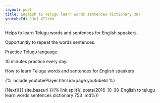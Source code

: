 ```yaml
---
layout: post
title: English to Telugu learn words sentences dictionary 387 
youtubeId: 1Ju1_XI2rk0
---
```

 
 
Helps to learn Telugu words and sentences for English speakers.

Opportunitiy to repeat the words sentences. 

Practice Telugu language. 
 
10 minutes practice every day. 
 
How to learn Telugu words and sentences for English speakers 
 
{% include youtubePlayer.html id=page.youtubeId %}
 
 
[Next]({{ site.baseurl }}{% link  split1/_posts/2016-10-08-English to telugu learn words sentences dictionary 753 .md%})
 

